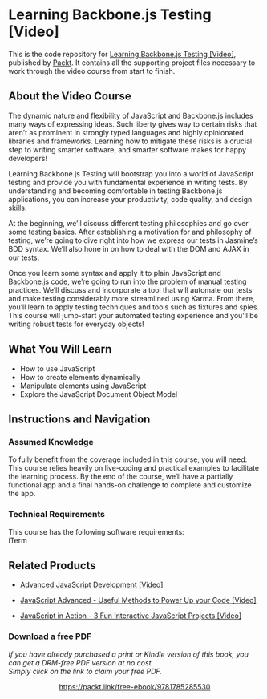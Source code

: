  # Learning Backbone.js Testing [Video]
This is the code repository for [Learning Backbone.js Testing [Video]](https://www.packtpub.com/web-development/learning-backbonejs-testing-video?utm_source=github&utm_medium=repository&utm_campaign=9781785285530), published by [Packt](https://www.packtpub.com/?utm_source=github). It contains all the supporting project files necessary to work through the video course from start to finish.
## About the Video Course
The dynamic nature and flexibility of JavaScript and Backbone.js includes many ways of expressing ideas. Such liberty gives way to certain risks that aren’t as prominent in strongly typed languages and highly opinionated libraries and frameworks. Learning how to mitigate these risks is a crucial step to writing smarter software, and smarter software makes for happy developers!

Learning Backbone.js Testing will bootstrap you into a world of JavaScript testing and provide you with fundamental experience in writing tests. By understanding and becoming comfortable in testing Backbone.js applications, you can increase your productivity, code quality, and design skills.

At the beginning, we’ll discuss different testing philosophies and go over some testing basics. After establishing a motivation for and philosophy of testing, we’re going to dive right into how we express our tests in Jasmine’s BDD syntax. We’ll also hone in on how to deal with the DOM and AJAX in our tests.

Once you learn some syntax and apply it to plain JavaScript and Backbone.js code, we’re going to run into the problem of manual testing practices. We’ll discuss and incorporate a tool that will automate our tests and make testing considerably more streamlined using Karma. From there, you’ll learn to apply testing techniques and tools such as fixtures and spies. This course will jump-start your automated testing experience and you’ll be writing robust tests for everyday objects!

<H2>What You Will Learn</H2>
<DIV class=book-info-will-learn-text>
<UL>
<LI>How to use JavaScript 
<LI>How to create elements dynamically 
<LI>Manipulate elements using JavaScript 
<LI>Explore the JavaScript Document Object Model </LI></UL></DIV>

## Instructions and Navigation
### Assumed Knowledge
To fully benefit from the coverage included in this course, you will need:<br/>
This course relies heavily on live-coding and practical examples to facilitate the learning process. By the end of the course, we’ll have a partially functional app and a final hands-on challenge to complete and customize the app.
### Technical Requirements
This course has the following software requirements:<br/>
iTerm

## Related Products
* [Advanced JavaScript Development [Video]](https://www.packtpub.com/web-development/advanced-javascript-development-video?utm_source=github&utm_medium=repository&utm_campaign=9781786461322)

* [JavaScript Advanced - Useful Methods to Power Up your Code [Video]](https://www.packtpub.com/application-development/javascript-advanced-useful-methods-power-your-code-video?utm_source=github&utm_medium=repository&utm_campaign=9781838826987)

* [JavaScript in Action - 3 Fun Interactive JavaScript Projects [Video]](https://www.packtpub.com/application-development/javascript-action-3-fun-interactive-javascript-projects-video?utm_source=github&utm_medium=repository&utm_campaign=9781838824273)

### Download a free PDF

 <i>If you have already purchased a print or Kindle version of this book, you can get a DRM-free PDF version at no cost.<br>Simply click on the link to claim your free PDF.</i>
<p align="center"> <a href="https://packt.link/free-ebook/9781785285530">https://packt.link/free-ebook/9781785285530 </a> </p>